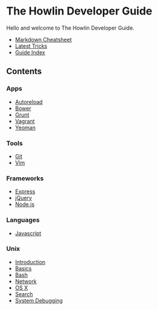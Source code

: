 



The Howlin Developer Guide
==========================


Hello and welcome to The Howlin Developer Guide.

 * [Markdown Cheatsheet](./markdown.md)
 * [Latest Tricks](./latest.md)
 * [Guide Index](list_index.md)


## Contents

### Apps
 * [Autoreload](./apps/autoreload.md)
 * [Bower](./apps/bower.md)
 * [Grunt](./apps/grunt.md)
 * [Vagrant](./apps/vagrant.md)
 * [Yeoman](./apps/yeoman.md)
### Tools
 * [Git](./tools/git.md)
 * [Vim](./tools/vim.md)
### Frameworks
 * [Express](./frameworks/express.md)
 * [jQuery](./frameworks/jquery.md)
 * [Node.js](./frameworks/node.md)
### Languages
 * [Javascript](./languages/javascript.md)
### Unix
 * [Introduction](./unix/intro.md)
 * [Basics](./unix/basics.md)
 * [Bash](./unix/bash.md)
 * [Network](./unix/network.md)
 * [OS X](./unix/osx.md)
 * [Search](./unix/search.md)
 * [System Debugging](./unix/debug.md)
